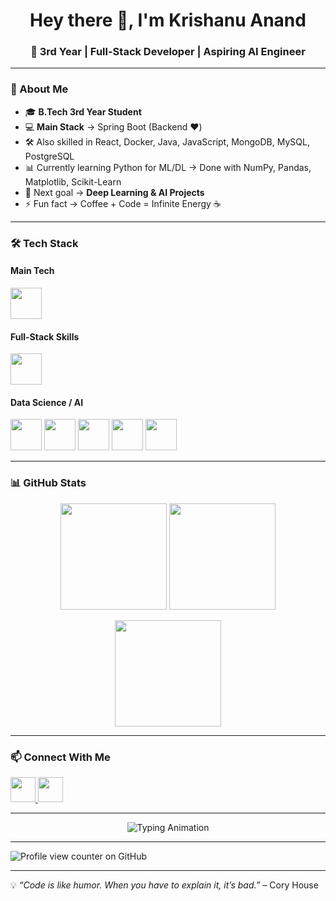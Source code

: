 <!-- Profile Header -->
<h1 align="center">Hey there 👋, I'm Krishanu Anand</h1>
<h3 align="center">🚀 3rd Year | Full-Stack Developer | Aspiring AI Engineer</h3>

---

### 💫 About Me
- 🎓 **B.Tech 3rd Year Student**
- 💻 **Main Stack** → Spring Boot (Backend ❤️)
- 🛠 Also skilled in React, Docker, Java, JavaScript, MongoDB, MySQL, PostgreSQL
- 📊 Currently learning Python for ML/DL → Done with NumPy, Pandas, Matplotlib, Scikit-Learn  
- 🤖 Next goal → **Deep Learning & AI Projects**
- ⚡ Fun fact → Coffee + Code = Infinite Energy ☕  

---

### 🛠 Tech Stack

#### **Main Tech**
<p align="left">
  <img src="https://skillicons.dev/icons?i=spring,java" height="50"/>
</p>

#### **Full-Stack Skills**
<p align="left">
  <img src="https://skillicons.dev/icons?i=react,js,docker,mongodb,mysql,postgres" height="50"/>
</p>

#### **Data Science / AI**
<p align="left">
  <img src="https://skillicons.dev/icons?i=python" height="50"/>
  <img src="https://upload.wikimedia.org/wikipedia/commons/3/31/NumPy_logo_2020.svg" height="50"/>
  <img src="https://upload.wikimedia.org/wikipedia/commons/e/ed/Pandas_logo.svg" height="50"/>
  <img src="https://upload.wikimedia.org/wikipedia/commons/8/84/Matplotlib_icon.svg" height="50"/>
  <img src="https://scikit-learn.org/stable/_static/scikit-learn-logo-small.png" height="50"/>
</p>

---

### 📊 GitHub Stats
<p align="center">
  <img src="https://github-readme-stats.vercel.app/api?username=anand-krishanu&show_icons=true&theme=radical" height="170"/>
  <img src="https://github-readme-streak-stats.herokuapp.com/?user=anand-krishanu&theme=radical" height="170"/>
</p>
<p align="center">
  <img src="https://github-readme-stats.vercel.app/api/top-langs/?username=anand-krishanu&layout=compact&theme=radical" height="170"/>
</p>

---

### 📫 Connect With Me
<p align="left">
  <a href="https://www.linkedin.com/in/krishanu-anand-71b87528b" target="_blank">
    <img src="https://skillicons.dev/icons?i=linkedin" height="40"/>
  </a>
  <a href="mailto:anandkrishanu26@gmail.com" target="_blank">
    <img src="https://skillicons.dev/icons?i=gmail" height="40"/>
  </a>
</p>

---

<!-- Fixed Typing Animation -->
<p align="center">
  <img src="https://readme-typing-svg.demolab.com?font=Fira+Code&size=22&pause=1000&color=FF6B6B&center=true&vCenter=true&width=600&lines=Building+with+intent;Learning+fast,+shipping+faster;Always+Building+Cool+Stuff&cacheBust=1" alt="Typing Animation"/>
</p>

---

![Profile view counter on GitHub](https://komarev.com/ghpvc/?username=anand-krishanu)

---

💡 *“Code is like humor. When you have to explain it, it’s bad.”* – Cory House
